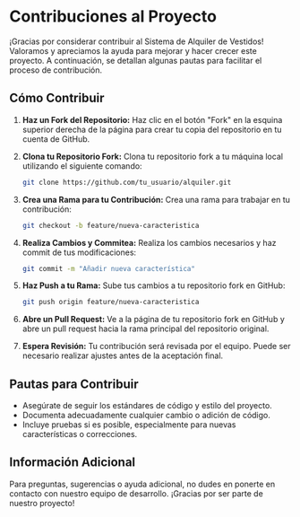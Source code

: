 # Contribuciones al Proyecto

¡Gracias por considerar contribuir al Sistema de Alquiler de Vestidos! Valoramos y apreciamos la ayuda para mejorar y hacer crecer este proyecto. A continuación, se detallan algunas pautas para facilitar el proceso de contribución.

## Cómo Contribuir

1. **Haz un Fork del Repositorio:**
   Haz clic en el botón "Fork" en la esquina superior derecha de la página para crear tu copia del repositorio en tu cuenta de GitHub.

2. **Clona tu Repositorio Fork:**
   Clona tu repositorio fork a tu máquina local utilizando el siguiente comando:
   ```bash
   git clone https://github.com/tu_usuario/alquiler.git
   ```

3. **Crea una Rama para tu Contribución:**
   Crea una rama para trabajar en tu contribución:
   ```bash
   git checkout -b feature/nueva-caracteristica
   ```

4. **Realiza Cambios y Commitea:**
   Realiza los cambios necesarios y haz commit de tus modificaciones:
   ```bash
   git commit -m "Añadir nueva característica"
   ```

5. **Haz Push a tu Rama:**
   Sube tus cambios a tu repositorio fork en GitHub:
   ```bash
   git push origin feature/nueva-caracteristica
   ```

6. **Abre un Pull Request:**
   Ve a la página de tu repositorio fork en GitHub y abre un pull request hacia la rama principal del repositorio original.

7. **Espera Revisión:**
   Tu contribución será revisada por el equipo. Puede ser necesario realizar ajustes antes de la aceptación final.

## Pautas para Contribuir

- Asegúrate de seguir los estándares de código y estilo del proyecto.
- Documenta adecuadamente cualquier cambio o adición de código.
- Incluye pruebas si es posible, especialmente para nuevas características o correcciones.

## Información Adicional

Para preguntas, sugerencias o ayuda adicional, no dudes en ponerte en contacto con nuestro equipo de desarrollo. ¡Gracias por ser parte de nuestro proyecto!
